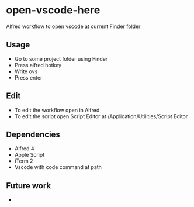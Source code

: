 # open-vscode-here
Alfred workflow to open vscode at current Finder folder

## Usage
- Go to some project folder using Finder
- Press alfred hotkey
- Write ovs
- Press enter

## Edit
- To edit the workflow open in Alfred
- To edit the script open Script Editor at /Application/Utilities/Script Editor

## Dependencies
- Alfred 4
- Apple Script
- iTerm 2
- Vscode with code command at path

## Future work
- 

